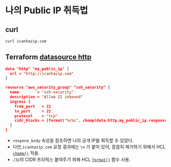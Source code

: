 # 나의 Public IP 취득법

## curl

```bash
curl icanhazip.com
```

## Terraform [datasource http](https://registry.terraform.io/providers/hashicorp/http/latest/docs/data-sources/http)

```json
data "http" "my_public_ip" {
  url = "http://icanhazip.com"
}

resource "aws_security_group" "ssh_security" {
  name        = "ssh-security"
  description = "Allow 22 inbound"
  ingress {
    from_port   = 22
    to_port     = 22
    protocol    = "tcp"
    cidr_blocks = [format("%s%s", chomp(data.http.my_public_ip.response_body), "/32")]
  }
}
```

- `respone_body` 속성을 참조하면 나의 공개 IP를 획득할 수 있었다.
- 다만,`icanhazip.com` 요청 결과에는 `\n` 가 붙어 있어, 깔끔히 제거하기 위해서 HCL [`chomp()`](https://developer.hashicorp.com/terraform/language/functions/chomp) 적용.
- `/32`의 CIDR 프리픽스 붙여주기 위해 HCL [`format()`](https://developer.hashicorp.com/terraform/language/functions/format) 함수 사용.